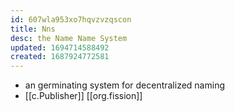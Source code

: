 ```yaml
---
id: 607wla953xo7hqvzvzqscon
title: Nns
desc: the Name Name System
updated: 1694714588492
created: 1687924772581
---
```



- an germinating system for decentralized naming
- [[c.Publisher]] [[org.fission]]

